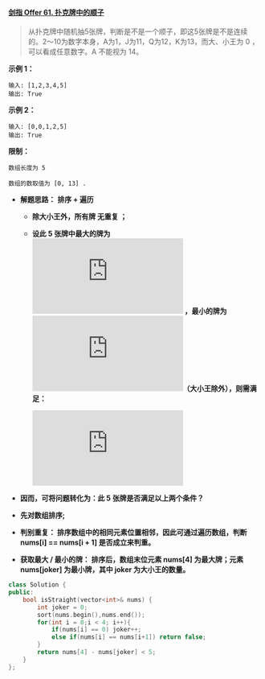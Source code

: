 #### [剑指 Offer 61. 扑克牌中的顺子](https://leetcode-cn.com/problems/bu-ke-pai-zhong-de-shun-zi-lcof/)

> 从扑克牌中随机抽5张牌，判断是不是一个顺子，即这5张牌是不是连续的。2～10为数字本身，A为1，J为11，Q为12，K为13，而大、小王为 0 ，可以看成任意数字。A 不能视为 14。



**示例 1：**

```
输入: [1,2,3,4,5]
输出: True
```

**示例 2：**

```
输入: [0,0,1,2,5]
输出: True
```

**限制：**

```
数组长度为 5 

数组的数取值为 [0, 13] .
```

* **解题思路：** **排序 + 遍历**

  * **除大小王外，所有牌 无重复 ；**

  * **设此 5 张牌中最大的牌为 ![img](https://latex.codecogs.com/svg.latex?max) ，最小的牌为 ![img](https://latex.codecogs.com/svg.latex?min)（大小王除外），则需满足：**
    
    ![img](https://latex.codecogs.com/svg.latex?max%20-%20min%20%3C%205)
  
* **因而，可将问题转化为：此 5 张牌是否满足以上两个条件？**
  
* **先对数组排序;**

* **判别重复： 排序数组中的相同元素位置相邻，因此可通过遍历数组，判断  nums[i] == nums[i + 1]   是否成立来判重。**

* **获取最大 / 最小的牌： 排序后，数组末位元素  nums[4]  ​   为最大牌；元素   nums[joker]   为最小牌，其中    joker   为大小王的数量。**


```c++
class Solution {
public:
    bool isStraight(vector<int>& nums) {
        int joker = 0;
        sort(nums.begin(),nums.end());
        for(int i = 0;i < 4; i++){
            if(nums[i] == 0) joker++;
            else if(nums[i] == nums[i+1]) return false;
        }
        return nums[4] - nums[joker] < 5;
    }
};
```



